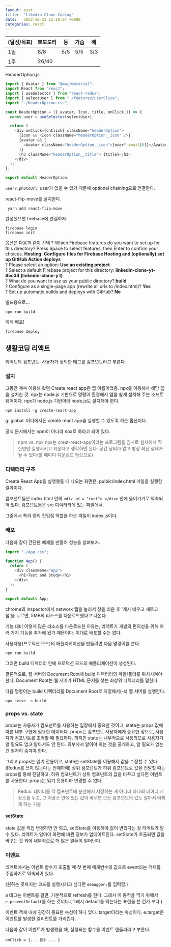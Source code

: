 ```yaml
---
layout: post
title:  "Likedin Clone Coding"
date:   2022-10-21 12:18:07 +0900
categories: react
---
```


| (달성/목표) | 뽀모도리  | 등   | 가슴  | 배   |
|----|-------|-----|-----|-----|
| 1일 | 8/8   | 5/5 | 5/5 | 3/3 |
| 1주 | 26/40 |     |     |





HeaderOption.js
```js
import { Avatar } from "@mui/material";
import React from "react";
import { useSelector } from "react-redux";
import { selectUser } from "./features/userSlice";
import "./HeaderOption.css";

const HeaderOption = ({ avatar, Icon, title, onClick }) => {
  const user = useSelector(selectUser);

  return (
    <div onClick={onClick} className="headerOption">
      {Icon && <Icon className="headerOption__icon" />}
      {avatar && (
        <Avatar className="headerOption__icon">{user?.email[0]}</Avatar>
      )}
      <h3 className="headerOption__title"> {title}</h3>
    </div>
  );
};

export default HeaderOption;
```


`user?.photoUrl`: user가 없을 수 있기 때문에 optional chaining으로 연결한다. 

react-flip-move를 설치한다.

` yarn add react-flip-move`

완성했으면 firebase에 연결하자.

```
firebase login
firebase init
```

옵션은 다음과 같이 선택
? Which Firebase features do you want to set up for this directory? Press Space to select features, then Enter to confirm your choices. <b>Hosting: Configure files for Firebase Hosting and (optionally) set up GitHub Action deploys</b><br>
? Please select an option: <b>Use an existing project</b><br>
? Select a default Firebase project for this directory: <b>linkedin-clone-yt-85c34 (linkedin-clone-y
t)</b><br>
? What do you want to use as your public directory? <b>build</b><br>
? Configure as a single-page app (rewrite all urls to /index.html)? <b>Yes</b><br>
? Set up automatic builds and deploys with GitHub? <b>No</b><br>

빌드용으로...

```
npm run build
```

이제 배포!
```
firebase deploy
```



## 생활코딩 리액트


리액트의 컴포넌트: 사용자가 정의한 태그를 컴포넌트라고 부른다.


### 설치

그동안 계속 이용해 왔던 Create react app은 앱 이름이었음. npx를 이용해서 해당 앱을 설치한 것. npx는 node.js 기반으로 명령어 환경에서 앱을 쉽게 설치해 주는 소프트웨어이다. npx가 node.js 기반이라 node.js도 설치해야 한다.

`npm install -g create-react-app`

g: global. 어디에서든 create react app을 실행할 수 있도록 하는 옵션이다.

공식 문서에서는 npm이 아니라 npx로 하라고 되어 있다.

> npm vs. npx
> npx는 creat-react-app이라는 프로그램을 임시로 설치해서 딱 한번만 실행시키고 지운다고 생각하면 된다. 공간 낭비가 없고 항상 최신 상태가 될 수 있다(할 때마다 다운로드 받으므로)



### 디렉터리 구조

Create React App을 실행했을 때 나오는 화면은, pulbic/index.html 파일을 실행한 결과이다.

컴포넌트들은 index.html 안의 `<div id = "root"> </div>` 안에 들어가기로 약속되어 있다. 컴포넌트들은 src 디렉터리에 있는 파일에서.

그중에서 특히 앱의 진입점 역할을 하는 파일이 index.js이다.



### 배포

다음과 같이 간단한 예제를 만들어 성능을 살펴보자.
```js
import "./App.css";

function App() {
  return (
    <div className="App">
      <h1>Test and Study</h1>
    </div>
  );
}

export default App;
```

chrome의 inspector에서 network 탭을 눌러서 창을 띄운 후 '캐시 비우고 새로고침'을 누르면, 5MB의 리소스를 다운로드했다고 나온다.

기능 대비 이렇게 많은 리소스를 다운로드한 이유는, 리액트가 개발의 편의성을 위해 여러 가지 기능을 추가해 놨기 때문이다. 이대로 배포할 수는 없다.

사용자용(프로덕션 모드)의 애플리케이션을 만들려면 다음 명령어를 쓴다.

```
npm run build
```

그러면 build 디렉터리 안에 프로덕션 모드의 애플리케이션이 생성된다.

결론적으로, 웹 서버의 Document Root에 build 디렉터리의 파일/폴더를 위치시켜야 한다. Document Root는 웹 서버가 HTML 문서를 찾는 최상위 디렉터리를 말한다.

다음 명령어는 build 디렉터리를 Document Root로 지정해서(-s) 웹 서버를 실행한다.

`npx serve -s build`



### props vs. state

props는 사용자가 컴포넌트를 사용하는 입장에서 중요한 것이고, state는 props 값에 따른 내부 구현에 필요한 데이터다. props는 컴포넌트 사용자에게 중요한 정보로, 사용자가 컴포넌트를 조작할 때 필요하다. 하지만 state는 내부적으로 사용되므로 사용자가 알 필요도 없고 알아서도 안 된다. 외부에서 알아야 하는 것을 공개하고, 알 필요가 없는 건 철저히 숨겨야 한다.

그리고 props는 읽기 전용이고, state는 setState를 이용해서 값을 수정할 수 있다. (Redux를 쓰지 않는다는 전제하에) 상위 컴포넌트가 하위 컴포넌트로 값을 전달할 때는 props를 통해 전달하고, 하위 컴포넌트가 상위 컴포넌트의 값을 바꾸고 싶다면 이벤트를 사용한다. props는 읽기 전용이라 변경할 수 없다.

> Redux: 데이터를 각 컴포넌트에 분산해서 저장하는 게 아니라 하나의 데이터 저장소를 두고, 그 저장소 안에 있는 값이 바뀌면 모든 컴포넌트의 값도 알아서 바뀌게 하는 기술



#### setState

state 값을 직접 변경하면 안 되고, setState를 이용해야 값이 변했다는 걸 리액트가 알 수 있다. 리액트가 알아야 화면에 바뀐 정보가 업데이트된다. setState가 호출되면 값을 바꾸는 것 외에 내부적으로 더 많은 일들이 일어난다.





### 이벤트

리액트에서는 이벤트 함수가 호출될 때 첫 번째 매개변수의 값으로 event라는 객체를 주입하기로 약속되어 있다.

(원하는 곳까지만 코드를 실행시키고 싶다면 `debugger;`를 입력함.)

a 태그는 이벤트를 걸면, 기본적으로 refresh를 한다. 그래서 이 동작을 막기 위해서 `e.preventDefault`를 하는 것이다.(그래서 default를 막는다는 표현을 쓴 건가 보다.)

이벤트 객체 내에 굉장히 중요한 속성이 하나 있다. target이라는 속성이다. e.target은 이벤트를 발생한 엘리먼트를 가리킨다. 

다음과 같이 이벤트가 발생했을 때, 실행되는 함수를 이벤트 핸들러라고 부른다.
```
onClick = {... 함수 ... }
```




